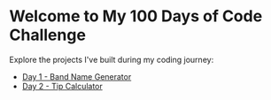 <!DOCTYPE html>
<html lang="en">
<head>
    <meta charset="UTF-8">
    <meta name="viewport" content="width=device-width, initial-scale=1.0">
    <title>100 Days of Code Challenge</title>
</head>
<body>
    <h1>Welcome to My 100 Days of Code Challenge</h1>
    <p>Explore the projects I've built during my coding journey:</p>
    <ul>
        <li><a href="https://amartyachowdhury.github.io/100-Days-of-Code/Day%201%20-%20Band%20Name%20Generator/">Day 1 - Band Name Generator</a></li>
        <li><a href="https://amartyachowdhury.github.io/100-Days-of-Code/Day%202%20-%20Tip%20Calculator/">Day 2 - Tip Calculator</a></li>
    </ul>
</body>
</html>
